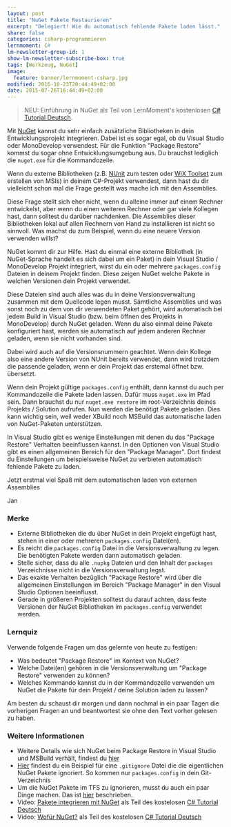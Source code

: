 ```yaml
---
layout: post
title: "NuGet Pakete Restaurieren"
excerpt: "Delegiert! Wie du automatisch fehlende Pakete laden lässt."
share: false
categories: csharp-programmieren
lernmoment: C#
lm-newsletter-group-id: 1
show-lm-newsletter-subscribe-box: true
tags: [Werkzeug, NuGet]
image:
  feature: banner/lernmoment-csharp.jpg
modified: 2016-10-23T20:44:49+02:00
date: 2015-07-26T16:44:49+02:00
---
```


> NEU: Einführung in NuGet als Teil von LernMoment's kostenlosen [C# Tutorial Deutsch](https://youtu.be/WsvhwW2M7AY?list=PLP2TrPpx5VNkr-wmkjguVZAvN4T5EPJbF).

Mit [NuGet](http://www.nuget.org) kannst du sehr einfach zusätzliche Bibliotheken in dein Entwicklungsprojekt integrieren. Dabei ist es sogar egal, ob du Visual Studio oder MonoDevelop verwendest. Für die Funktion "Package Restore" kommst du sogar ohne Entwicklungsumgebung aus. Du brauchst lediglich die `nuget.exe` für die Kommandozeile.

Wenn du externe Bibliotheken (z.B. [NUnit](http://nunit.org) zum testen oder [WiX Toolset](http://wixtoolset.org) zum erstellen von MSIs) in deinem C#-Projekt verwendest, dann hast du dir vielleicht schon mal die Frage gestellt was mache ich mit den Assemblies.

Diese Frage stellt sich eher nicht, wenn du alleine immer auf einem Rechner entwickelst, aber wenn du einen weiteren Rechner oder gar viele Kollegen hast, dann solltest du darüber nachdenken. Die Assemblies dieser Bibliotheken lokal auf allen Rechnern von Hand zu installieren ist nicht so sinnvoll. Was machst du zum Beispiel, wenn du eine neuere Version verwenden willst?

NuGet kommt dir zur Hilfe. Hast du einmal eine externe Bibliothek (in NuGet-Sprache handelt es sich dabei um ein Paket) in dein Visual Studio / MonoDevelop Projekt integriert, wirst du ein oder mehrere `packages.config` Dateien in deinem Projekt finden. Diese zeigen NuGet welche Pakete in welchen Versionen dein Projekt verwendet.

Diese Dateien sind auch alles was du in deine Versionsverwaltung zusammen mit dem Quellcode legen musst. Sämtliche Assemblies und was sonst noch zu dem von dir verwendeten Paket gehört, wird automatisch bei jedem Build in Visual Studio (bzw. beim öffnen des Projekts in MonoDevelop) durch NuGet geladen. Wenn du also einmal deine Pakete konfiguriert hast, werden sie automatisch auf jedem anderen Rechner geladen, wenn sie nicht vorhanden sind. 

Dabei wird auch auf die Versionsnummern geachtet. Wenn dein Kollege also eine andere Version von NUnit bereits verwendet, dann wird trotzdem die passende geladen, wenn er dein Projekt das erstemal öffnet bzw. übersetzt.

Wenn dein Projekt gültige `packages.config` enthält, dann kannst du auch per Kommandozeile die Pakete laden lassen. Dafür muss `nuget.exe` im Pfad sein. Dann brauchst du nur `nuget.exe restore` im root-Verzeichnis deines Projekts / Solution aufrufen. Nun werden die benötigt Pakete geladen. Dies kann wichtig sein, weil weder XBuild noch MSBuild das automatische laden von NuGet-Paketen unterstützen.

In Visual Studio gibt es wenige Einstellungen mit denen du das "Package Restore" Verhalten beeinflussen kannst. In den Optionen von Visual Studio gibt es einen allgemeinen Bereich für den "Package Manager". Dort findest du Einstellungen um beispielsweise NuGet zu verbieten automatisch fehlende Pakete zu laden.

Jetzt erstmal viel Spaß mit dem automatischen laden von externen Assemblies

Jan

### Merke

-	Externe Bibliotheken die du über NuGet in dein Projekt eingefügt hast, stehen in einer oder mehreren `packages.config` Datei(en).
-	Es reicht die `packages.config` Datei in die Versionsverwaltung zu legen. Die benötigten Pakete werden dann automatisch geladen.
-	Stelle sicher, dass du alle `.nupkg` Dateien und den Inhalt der `packages` Verzeichnisse nicht in die Versionsverwaltung legst.
-	Das exakte Verhalten bezüglich "Package Restore" wird über die allgemeinen Einstellungen im Bereich "Package Manager" in den Visual Studio Optionen beeinflusst.
-	Gerade in größeren Projekten solltest du darauf achten, dass feste Versionen der NuGet Bibliotheken im `packages.config` verwendet werden.

### Lernquiz

Verwende folgende Fragen um das gelernte von heute zu festigen:

-	Was bedeutet "Package Restore" im Kontext von NuGet?
-	Welche Datei(en) gehören in die Versionsverwaltung um "Package Restore" verwenden zu können?
-	Welches Kommando kannst du in der Kommandozeile verwenden um NuGet die Pakete für dein Projekt / deine Solution laden zu lassen?

Am besten du schaust dir morgen und dann nochmal in ein paar Tagen die vorherigen Fragen an und beantwortest sie ohne den Text vorher gelesen zu haben.

### Weitere Informationen

-	Weitere Details wie sich NuGet beim Package Restore in Visual Studio und MSBuild verhält, findest du [hier](https://github.com/LernMoment/csharp/tree/master/Nuget)
-	[Hier](https://github.com/github/gitignore/blob/master/VisualStudio.gitignore) findest du ein Beispiel für eine `.gitignore` Datei die die eigentlichen NuGet Pakete ignoriert. So kommen nur `packages.config` in dein Git-Verzeichnis
-	Um die NuGet Pakete im TFS zu ignorieren, musst du auch ein paar Dinge machen. Das ist [hier](https://docs.nuget.org/consume/NuGet-Config-Settings) beschrieben.
- Video: [Pakete integrieren mit NuGet](https://youtu.be/bsuEqUelxvg) als Teil des kostelosen [C# Tutorial Deutsch](https://www.youtube.com/playlist?list=PLP2TrPpx5VNkr-wmkjguVZAvN4T5EPJbF) 
- Video: [Wofür NuGet?](https://youtu.be/WsvhwW2M7AY) als Teil des kostelosen [C# Tutorial Deutsch](https://www.youtube.com/playlist?list=PLP2TrPpx5VNkr-wmkjguVZAvN4T5EPJbF)
